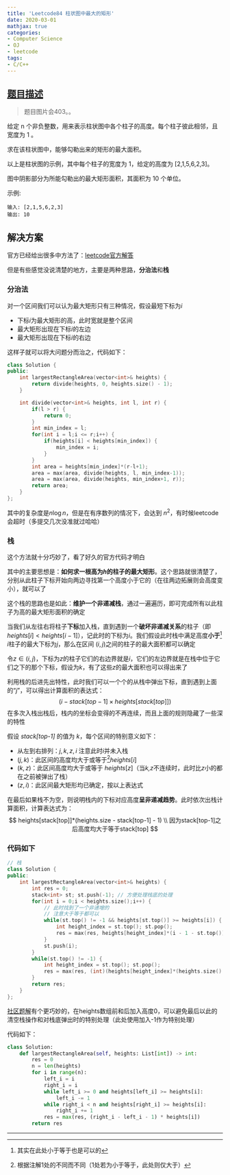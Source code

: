 ```yaml
---
title: 'Leetcode84 柱状图中最大的矩形'
date: 2020-03-01
mathjax: true
categories:
- Computer Science
- OJ
- leetcode
tags:
- C/C++
---
```


## [题目描述](https://leetcode-cn.com/problems/largest-rectangle-in-histogram/)

> 题目图片会403。。

给定 n 个非负整数，用来表示柱状图中各个柱子的高度。每个柱子彼此相邻，且宽度为 1 。

求在该柱状图中，能够勾勒出来的矩形的最大面积。

以上是柱状图的示例，其中每个柱子的宽度为 1，给定的高度为 [2,1,5,6,2,3]。

图中阴影部分为所能勾勒出的最大矩形面积，其面积为 10 个单位。

示例:

```
输入: [2,1,5,6,2,3]
输出: 10
```

<!-- more -->

## 解决方案

官方已经给出很多中方法了：[leetcode官方解答](https://leetcode-cn.com/problems/largest-rectangle-in-histogram/solution/zhu-zhuang-tu-zhong-zui-da-de-ju-xing-by-leetcode/)

但是有些感觉没说清楚的地方，主要是两种思路，**分治法**和**栈**

### 分治法

对一个区间我们可以认为最大矩形只有三种情况，假设最短下标为*i*

- 下标*i*为最大矩形的高，此时宽就是整个区间
- 最大矩形出现在下标*i*的左边
- 最大矩形出现在下标*i*的右边

这样子就可以将大问题分而治之，代码如下：

```c++
class Solution {
public:
    int largestRectangleArea(vector<int>& heights) {
        return divide(heights, 0, heights.size() - 1);
    }

    int divide(vector<int>& heights, int l, int r) {
        if(l > r) {
            return 0;
        }
        int min_index = l;
        for(int i = l;i <= r;i++) {
            if(heights[i] < heights[min_index]) {
                min_index = i;
            }
        }
        int area = heights[min_index]*(r-l+1);
        area = max(area, divide(heights, l, min_index-1));
        area = max(area, divide(heights, min_index+1, r));
        return area;
    }
};
```

其中的复杂度是$n\log n$，但是在有序数列的情况下，会达到 $n^2$，有时候leetcode会超时（多提交几次没准就过哈哈）

### 栈

这个方法就十分巧妙了，看了好久的官方代码才明白

其中的主要思想是：**如何求一根高为*h*的柱子的最大矩形**。这个思路就很清楚了，分别从此柱子下标开始向两边寻找第一个高度小于它的（在往两边拓展则会高度变小），就可以了

这个栈的思路也是如此：**维护一个非递减栈**，通过一遍遍历，即可完成所有以此柱子为高的最大矩形面积的确定

当我们从左往右将柱子**下标**加入栈，直到遇到一个**破坏非递减关系**的柱子（即$heights[i]<heights[i-1]$），记此时的下标为*i*。我们假设此时栈中满足高度**小于**[^1] *i*柱子的最大下标为*j*，那么在区间 $(i,j)$之间的柱子的最大面积都可以确定

令$z \in (i,j)$，下标为*z*的柱子它们的右边界就是*i*，它们的左边界就是在栈中位于它们之下的那个下标，假设为*k*，有了这些*z*的最大面积也可以得出来了 

利用栈的后进先出特性，此时我们可以一个个的从栈中弹出下标，直到遇到上面的“*j*”，可以得出计算面积的表达式：
$$
(i-stack[top-1]\times heights[stack[top]])
$$
在多次入栈出栈后，栈内的坐标会变得的不再连续，而且上面的规则隐藏了一些深的特性

假设 *stack[top-1]* 的值为 *k*，每个区间的特别意义如下：

- 从左到右排列：$j,k,z,i$ 注意此时*i*并未入栈
- $(j,k)$：此区间的高度均大于或等于[^2]$heights[i]$
- $(k,z)$：此区间高度均大于或等于 $heights[z]$（当*k,z*不连续时，此时比*z*小的都在之前被弹出了栈）
- $(z,i)$：此区间最大矩形均已确定，按以上表达式

在最后如果栈不为空，则说明栈内的下标对应高度**呈非递减趋势**。此时依次出栈计算面积，计算表达式为：
$$
heights[stack[top]]*(heights.size - stack[top-1] - 1) \\
因为stack[top-1]之后高度均大于等于stack[top]
$$

### 代码如下

```c++
// 栈
class Solution {
public:
    int largestRectangleArea(vector<int>& heights) {
        int res = 0;
        stack<int> st; st.push(-1); // 方便处理栈底的处理
        for(int i = 0;i < heights.size();i++) {
            // 此时找到了一个非递增的
            // 注意大于等于都可以
            while(st.top() != -1 && heights[st.top()] >= heights[i]) {
                int height_index = st.top(); st.pop();
                res = max(res, heights[height_index]*(i - 1 - st.top()));
            }
            st.push(i);
        }
        while(st.top() != -1) {
            int height_index = st.top(); st.pop();
            res = max(res, (int)(heights[height_index]*(heights.size() - st.top() - 1)));
        }
        return res;
    }
};
```
[社区题解](https://leetcode-cn.com/problems/largest-rectangle-in-histogram/solution/zhao-liang-bian-di-yi-ge-xiao-yu-ta-de-zhi-by-powc/)有个更巧妙的，在heights数组前和后加入高度0，可以避免最后以此的清空栈操作和对栈底弹出时的特别处理（此处使用加入-1作为特别处理）

代码如下：

```python
class Solution:
    def largestRectangleArea(self, heights: List[int]) -> int:
        res = 0
        n = len(heights)
        for i in range(n):
            left_i = i
            right_i = i
            while left_i >= 0 and heights[left_i] >= heights[i]:
                left_i -= 1
            while right_i < n and heights[right_i] >= heights[i]:
                right_i += 1
            res = max(res, (right_i - left_i - 1) * heights[i])
        return res
```





---

[^1]: 其实在此处小于等于也是可以的
[^2]: 根据注解1处的不同而不同（1处若为小于等于，此处则仅大于）